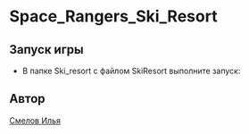 # Space_Rangers_Ski_Resort
## Запуск игры
- В папке Ski_resort с файлом SkiResort выполните запуск:
## Автор
<a target="_blank" href="https://github.com/PivnoyFei/">Смелов Илья</a>